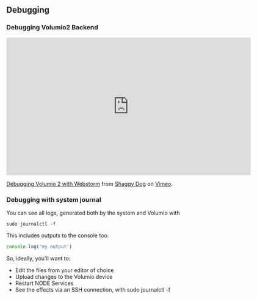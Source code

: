 ## Debugging

### Debugging Volumio2 Backend

<iframe src="https://player.vimeo.com/video/175284169" width="640" height="360" frameborder="0" webkitallowfullscreen mozallowfullscreen allowfullscreen></iframe>
<p><a href="https://vimeo.com/175284169">Debugging Volumio 2 with Webstorm</a> from <a href="https://vimeo.com/skikirkwood">Shaggy Dog</a> on <a href="https://vimeo.com">Vimeo</a>.</p>

### Debugging with system journal

You can see all logs, generated both by the system and Volumio with

```shell
sudo journalctl -f
```

This includes outputs to the console too:

```javascript
console.log('my output')
```

So, ideally, you'll want to:

* Edit the files from your editor of choice
* Upload changes to the Volumio device
* Restart NODE Services
* See the effects via an SSH connection, with sudo journalctl -f
